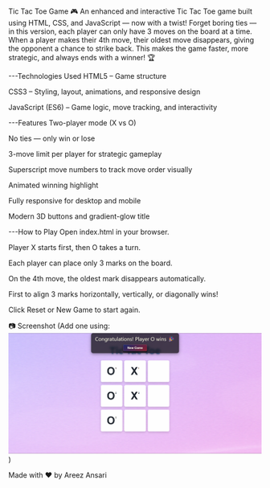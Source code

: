 Tic Tac Toe Game 🎮
An enhanced and interactive Tic Tac Toe game built using HTML, CSS, and JavaScript — now with a twist!
Forget boring ties — in this version, each player can only have 3 moves on the board at a time. When a player makes their 4th move, their oldest move disappears, giving the opponent a chance to strike back. This makes the game faster, more strategic, and always ends with a winner! 🏆

---Technologies Used
HTML5 – Game structure

CSS3 – Styling, layout, animations, and responsive design

JavaScript (ES6) – Game logic, move tracking, and interactivity

---Features
Two-player mode (X vs O)

No ties — only win or lose

3-move limit per player for strategic gameplay

Superscript move numbers to track move order visually

Animated winning highlight

Fully responsive for desktop and mobile

Modern 3D buttons and gradient-glow title

---How to Play
Open index.html in your browser.

Player X starts first, then O takes a turn.

Each player can place only 3 marks on the board.

On the 4th move, the oldest mark disappears automatically.

First to align 3 marks horizontally, vertically, or diagonally wins!

Click Reset or New Game to start again.

📷 Screenshot
(Add one using: ![Game Screenshot](Game/Image/screenshot.png))

Made with ❤️ by Areez Ansari

